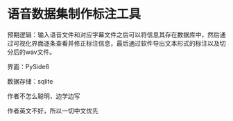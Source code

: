 # 语音数据集制作标注工具

预期逻辑：输入语音文件和对应字幕文件之后可以将信息其存在数据库中，然后通过可视化界面逐条查看并修正标注信息，最后通过软件导出文本形式的标注以及切分后的wav文件。

界面：PySide6

数据存储：sqlite

作者不怎么聪明，边学边写

作者英文不好，所以一切中文优先
